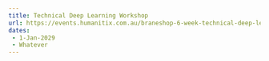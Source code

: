 ```yaml
---
title: Technical Deep Learning Workshop
url: https://events.humanitix.com.au/braneshop-6-week-technical-deep-learning-workshop-feb
dates:
 - 1-Jan-2029
 - Whatever
---
```

